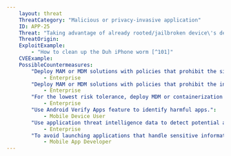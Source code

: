 ```yaml
---
    layout: threat
    ThreatCategory: "Malicious or privacy-invasive application"
    ID: APP-25
    Threat: "Taking advantage of already rooted/jailbroken device\'s degraded security state to perform malicious action or obtain a persistent presence"
    ThreatOrigin:
    ExploitExample:
        - "How to clean up the Duh iPhone worm [^101]"
    CVEExample:
    PossibleCountermeasures:
        "Deploy MAM or MDM solutions with policies that prohibit the side-loading of apps, which may bypass security checks on the app.":
            - Enterprise
        "Deploy MAM or MDM solutions with policies that prohibit the installation of apps from 3rd party (unofficial) app stores.":
            - Enterprise
        "For the lowest risk tolerance, deploy MDM or containerization solutions with policies that can detect and block access to enterprise resources by rooted/jail-broken devices.":
            - Enterprise
        "Use Android Verify Apps feature to identify harmful apps.":
            - Mobile Device User
        "Use application threat intelligence data to detect potential abuse of rooted/jail-broken BYOD devices":
            - Enterprise
        "To avoid launching applications that handle sensitive information on a rooted/jail-broken device, perform device integrity checking, such as using Android SafetyNet, Samsung Knox hardware-backed remote attestation, or other applicable remote attestation technologies device integrity attestation API": 
            - Mobile App Developer
---
```

